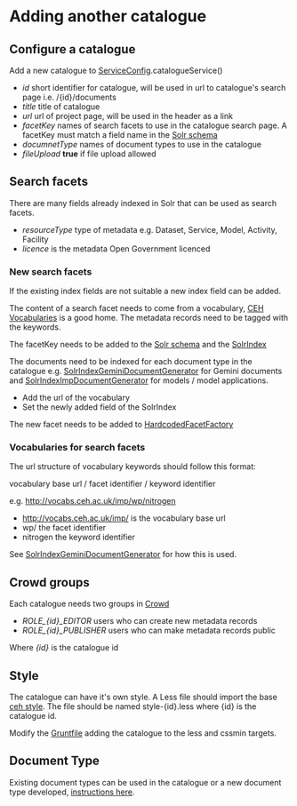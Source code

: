 # Adding another catalogue

## Configure a catalogue

Add a new catalogue to [ServiceConfig](java/src/main/java/uk/ac/ceh/gateway/catalogue/config/ServiceConfig.java).catalogueService()

- *id* short identifier for catalogue, will be used in url to catalogue's search page i.e. /{id}/documents
- *title* title of catalogue
- *url* url of project page, will be used in the header as a link
- *facetKey* names of search facets to use in the catalogue search page. A facetKey must match a field name in the [Solr schema](solr/config/documents/conf/schema.xml)
- *documnetType* names of document types to use in the catalogue
- *fileUpload* **true** if file upload allowed 

## Search facets
There are many fields already indexed in Solr that can be used as search facets.

- *resourceType* type of metadata e.g. Dataset, Service, Model, Activity, Facility
- *licence* is the metadata Open Government licenced

### New search facets

If the existing index fields are not suitable a new index field can be added.

The content of a search facet needs to come from a vocabulary,  [CEH Vocabularies](http://vocabs.ceh.ac.uk/) is a good home.
The metadata records need to be tagged with the keywords.

The facetKey needs to be added to the [Solr schema](solr/config/documents/conf/schema.xml) and the  [SolrIndex](java/src/main/java/uk/ac/ceh/gateway/catalogue/indexing/SolrIndex.java)

The documents need to be indexed for each document type in the catalogue e.g. [SolrIndexGeminiDocumentGenerator](java/src/main/java/uk/ac/ceh/gateway/catalogue/indexing/SolrIndexGeminiDocumentGenerator.java) for Gemini documents and [SolrIndexImpDocumentGenerator](java/src/main/java/uk/ac/ceh/gateway/catalogue/indexing/SolrIndexImpDocumentGenerator.java) for models / model applications. 

- Add the url of the vocabulary
- Set the newly added field of the SolrIndex

The new facet needs to be added to [HardcodedFacetFactory](java/src/main/java/uk/ac/ceh/gateway/catalogue/search/HardcodedFacetFactory.java)

### Vocabularies for search facets

The url structure of vocabulary keywords should follow this format:

vocabulary base url / facet identifier / keyword identifier

e.g. http://vocabs.ceh.ac.uk/imp/wp/nitrogen

- http://vocabs.ceh.ac.uk/imp/ is the vocabulary base url
- wp/ the facet identifier
- nitrogen the keyword identifier

See [SolrIndexGeminiDocumentGenerator](java/src/main/java/uk/ac/ceh/gateway/catalogue/indexing/SolrIndexGeminiDocumentGenerator.java) for how this is used.

## Crowd groups

Each catalogue needs two groups in [Crowd](https://crowd.ceh.ac.uk)

- *ROLE_{id}_EDITOR* users who can create new metadata records
- *ROLE_{id}_PUBLISHER* users who can make metadata records public

Where *{id}* is the catalogue id

## Style

The catalogue can have it's own style. A Less file should import the base [ceh style](web/src/less/style-ceh.less). The file should be named style-{id}.less where {id} is the catalogue id.

Modify the [Gruntfile](web/Gruntfile.coffee) adding the catalogue to the less and cssmin targets.

## Document Type

Existing document types can be used in the catalogue or a new document type developed, [instructions here](newDocumentType.markdown).